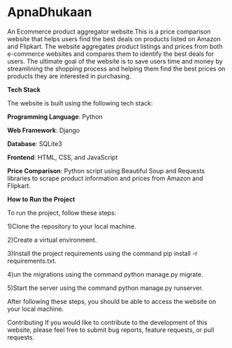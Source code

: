 # ApnaDhukaan
An Ecommerce product aggregator website.This is a price comparison website that helps users find the best deals on products listed on Amazon and Flipkart. The website aggregates product listings and prices from both e-commerce websites and compares them to identify the best deals for users. The ultimate goal of the website is to save users time and money by streamlining the shopping process and helping them find the best prices on products they are interested in purchasing.


**Tech Stack**

The website is built using the following tech stack:

**Programming Language**: Python

**Web Framework**: Django

**Database**: SQLite3

**Frontend**: HTML, CSS, and JavaScript

**Price Comparison**: Python script using Beautiful Soup and Requests libraries to scrape product information and prices from Amazon and Flipkart.

**How to Run the Project**

To run the project, follow these steps:

1)Clone the repository to your local machine.

2)Create a virtual environment.

3)Install the project requirements using the command pip install -r requirements.txt.

4)un the migrations using the command python manage.py migrate.

5)Start the server using the command python manage.py runserver.

After following these steps, you should be able to access the website on your local machine.

Contributing
If you would like to contribute to the development of this website, please feel free to submit bug reports, feature requests, or pull requests.
